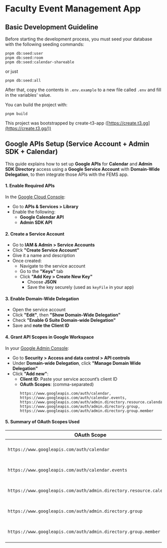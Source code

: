 # Faculty Event Management App

## Basic Development Guideline

Before starting the development process, you must seed your database with the following seeding commands:

```shell
pnpm db:seed:user
pnpm db:seed:room
pnpm db:seed:calendar-shareable
```

or just

```shell
pnpm db:seed:all
```

After that, copy the contents in `.env.example` to a new file called `.env` and fill in the variables' value.

You can build the project with:

```shell
pnpm build
```

This project was bootstrapped by create-t3-app ([https://create.t3.gg](https://create.t3.gg/))

## Google APIs Setup (Service Account + Admin SDK + Calendar)

This guide explains how to set up **Google APIs** for **Calendar** and **Admin SDK Directory** access using a **Google Service Account** with **Domain-Wide Delegation**, to then integrate those APIs with the FEMS app.

#### 1️. Enable Required APIs

In the [Google Cloud Console](https://console.cloud.google.com):

- Go to **APIs & Services > Library**
- Enable the following:
  - **Google Calendar API**
  - **Admin SDK API**

#### 2️. Create a Service Account

- Go to **IAM & Admin > Service Accounts**
- Click **"Create Service Account"**
- Give it a name and description
- Once created:
  - Navigate to the service account
  - Go to the **"Keys"** tab
  - Click **"Add Key > Create New Key"**
    - Choose **JSON**
    - Save the key securely (used as `keyFile` in your app)

#### 3️. Enable Domain-Wide Delegation

- Open the service account
- Click **"Edit"**, then **"Show Domain-Wide Delegation"**
- Check **"Enable G Suite Domain-wide Delegation"**
- Save and **note the Client ID**

#### 4️. Grant API Scopes in Google Workspace

In your [Google Admin Console](https://admin.google.com):

- Go to **Security > Access and data control > API controls**
- Under **Domain-wide Delegation**, click **"Manage Domain Wide Delegation"**
- Click **"Add new"**:
  - **Client ID**: Paste your service account’s client ID
  - **OAuth Scopes**: (comma-separated)
    ```text
    https://www.googleapis.com/auth/calendar,
    https://www.googleapis.com/auth/calendar.events,
    https://www.googleapis.com/auth/admin.directory.resource.calendar,
    https://www.googleapis.com/auth/admin.directory.group,
    https://www.googleapis.com/auth/admin.directory.group.member
    ```

#### 5️. Summary of OAuth Scopes Used

| OAuth Scope                                                         | Purpose                   |
| ------------------------------------------------------------------- | ------------------------- |
| `https://www.googleapis.com/auth/calendar`                          | Full calendar access      |
| `https://www.googleapis.com/auth/calendar.events`                   | Manage calendar events    |
| `https://www.googleapis.com/auth/admin.directory.resource.calendar` | Manage calendar resources |
| `https://www.googleapis.com/auth/admin.directory.group`             | Manage Workspace groups   |
| `https://www.googleapis.com/auth/admin.directory.group.member`      | Manage group members      |
